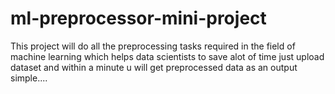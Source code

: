 # ml-preprocessor-mini-project
This project will do all the preprocessing tasks required in the field of machine learning which helps data scientists to save alot of time just upload dataset and within a minute u will get preprocessed data as an output simple....
